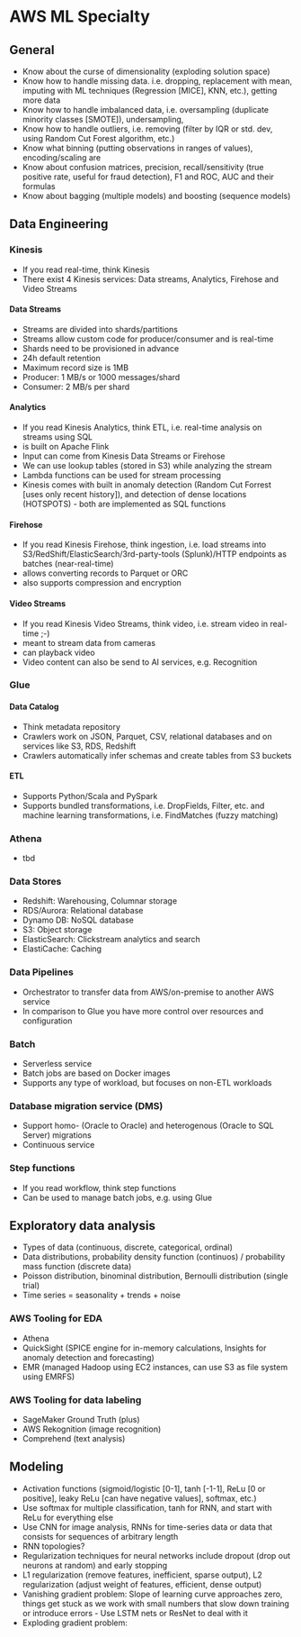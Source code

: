 # AWS ML Specialty 

## General

* Know about the curse of dimensionality (exploding solution space)
* Know how to handle missing data. i.e. dropping, replacement with mean, imputing with ML techniques (Regression [MICE], KNN, etc.), getting more data
* Know how to handle imbalanced data, i.e. oversampling (duplicate minority classes [SMOTE]), undersampling, 
* Know how to handle outliers, i.e. removing (filter by IQR or std. dev, using Random Cut Forest algorithm, etc.)
* Know what binning (putting observations in ranges of values), encoding/scaling are
* Know about confusion matrices, precision, recall/sensitivity (true positive rate, useful for fraud detection), F1 and ROC, AUC and their formulas
* Know about bagging (multiple models) and boosting (sequence models)

## Data Engineering

### Kinesis

* If you read real-time, think Kinesis
* There exist 4 Kinesis services: Data streams, Analytics, Firehose and Video Streams

#### Data Streams

* Streams are divided into shards/partitions
* Streams allow custom code for producer/consumer and is real-time
* Shards need to be provisioned in advance
* 24h default retention
* Maximum record size is 1MB
* Producer: 1 MB/s or 1000 messages/shard
* Consumer: 2 MB/s per shard

#### Analytics

* If you read Kinesis Analytics, think ETL, i.e. real-time analysis on streams using SQL
* is built on Apache Flink
* Input can come from Kinesis Data Streams or Firehose
* We can use lookup tables (stored in S3) while analyzing the stream
* Lambda functions can be used for stream processing
* Kinesis comes with built in anomaly detection (Random Cut Forrest [uses only recent history]), and detection of dense locations (HOTSPOTS) - both are implemented as SQL functions

#### Firehose

* If you read Kinesis Firehose, think ingestion, i.e. load streams into S3/RedShift/ElasticSearch/3rd-party-tools (Splunk)/HTTP endpoints as batches (near-real-time)
* allows converting records to Parquet or ORC
* also supports compression and encryption

#### Video Streams

* If you read Kinesis Video Streams, think video, i.e. stream video in real-time ;-)
* meant to stream data from cameras
* can playback video
* Video content can also be send to AI services, e.g. Recognition

### Glue

#### Data Catalog

* Think metadata repository
* Crawlers work on JSON, Parquet, CSV, relational databases and on services like S3, RDS, Redshift
* Crawlers automatically infer schemas and create tables from S3 buckets

#### ETL

* Supports Python/Scala and PySpark
* Supports bundled transformations, i.e. DropFields, Filter, etc. and machine learning transformations, i.e. FindMatches (fuzzy matching)

### Athena

* tbd

### Data Stores

* Redshift: Warehousing, Columnar storage
* RDS/Aurora: Relational database
* Dynamo DB: NoSQL database
* S3: Object storage
* ElasticSearch: Clickstream analytics and search
* ElastiCache: Caching

### Data Pipelines

* Orchestrator to transfer data from AWS/on-premise to another AWS service
* In comparison to Glue you have more control over resources and configuration

### Batch

* Serverless service
* Batch jobs are based on Docker images
* Supports any type of workload, but focuses on non-ETL workloads

### Database migration service (DMS)

* Support homo- (Oracle to Oracle) and heterogenous (Oracle to SQL Server) migrations
* Continuous service

### Step functions

* If you read workflow, think step functions
* Can be used to manage batch jobs, e.g. using Glue

## Exploratory data analysis

* Types of data (continuous, discrete, categorical, ordinal)
* Data distributions, probability density function (continuos) / probability mass function (discrete data)
* Poisson distribution, binominal distribution, Bernoulli distribution (single trial)
* Time series = seasonality + trends + noise

### AWS Tooling for EDA

* Athena
* QuickSight (SPICE engine for in-memory calculations, Insights for anomaly detection and forecasting)
* EMR (managed Hadoop using EC2 instances, can use S3 as file system using EMRFS)

### AWS Tooling for data labeling

* SageMaker Ground Truth (plus)
* AWS Rekognition (image recognition)
* Comprehend (text analysis)

## Modeling

* Activation functions (sigmoid/logistic [0-1], tanh [-1-1], ReLu [0 or positive], leaky ReLu [can have negative values], softmax, etc.)
* Use softmax for multiple classification, tanh for RNN, and start with ReLu for everything else
* Use CNN for image analysis, RNNs for time-series data or data that consists for sequences of arbitrary length
* RNN topologies?
* Regularization techniques for neural networks include dropout (drop out neurons at random) and early stopping
* L1 regularization (remove features, inefficient, sparse output), L2 regularization (adjust weight of features, efficient, dense output)
* Vanishing gradient problem: Slope of learning curve approaches zero, things get stuck as we work with small numbers that slow down training or introduce errors - Use LSTM nets or ResNet to deal with it
* Exploding gradient problem: 